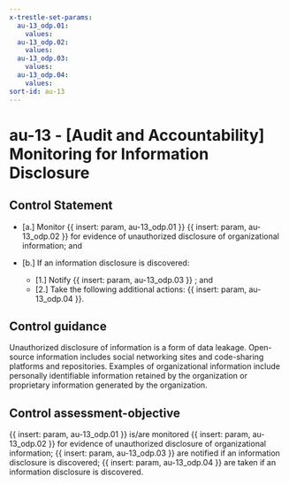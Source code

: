 ```yaml
---
x-trestle-set-params:
  au-13_odp.01:
    values:
  au-13_odp.02:
    values:
  au-13_odp.03:
    values:
  au-13_odp.04:
    values:
sort-id: au-13
---
```


# au-13 - \[Audit and Accountability\] Monitoring for Information Disclosure

## Control Statement

- \[a.\] Monitor {{ insert: param, au-13_odp.01 }} {{ insert: param, au-13_odp.02 }} for evidence of unauthorized disclosure of organizational information; and

- \[b.\] If an information disclosure is discovered:

  - \[1.\] Notify {{ insert: param, au-13_odp.03 }} ; and
  - \[2.\] Take the following additional actions: {{ insert: param, au-13_odp.04 }}.

## Control guidance

Unauthorized disclosure of information is a form of data leakage. Open-source information includes social networking sites and code-sharing platforms and repositories. Examples of organizational information include personally identifiable information retained by the organization or proprietary information generated by the organization.

## Control assessment-objective

{{ insert: param, au-13_odp.01 }} is/are monitored {{ insert: param, au-13_odp.02 }} for evidence of unauthorized disclosure of organizational information;
{{ insert: param, au-13_odp.03 }} are notified if an information disclosure is discovered;
{{ insert: param, au-13_odp.04 }} are taken if an information disclosure is discovered.
